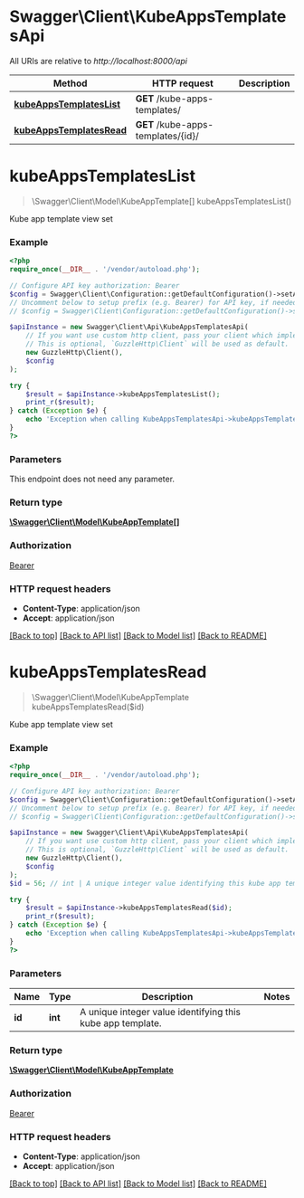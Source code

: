 # Swagger\Client\KubeAppsTemplatesApi

All URIs are relative to *http://localhost:8000/api*

Method | HTTP request | Description
------------- | ------------- | -------------
[**kubeAppsTemplatesList**](KubeAppsTemplatesApi.md#kubeAppsTemplatesList) | **GET** /kube-apps-templates/ | 
[**kubeAppsTemplatesRead**](KubeAppsTemplatesApi.md#kubeAppsTemplatesRead) | **GET** /kube-apps-templates/{id}/ | 


# **kubeAppsTemplatesList**
> \Swagger\Client\Model\KubeAppTemplate[] kubeAppsTemplatesList()



Kube app template view set

### Example
```php
<?php
require_once(__DIR__ . '/vendor/autoload.php');

// Configure API key authorization: Bearer
$config = Swagger\Client\Configuration::getDefaultConfiguration()->setApiKey('Authorization', 'YOUR_API_KEY');
// Uncomment below to setup prefix (e.g. Bearer) for API key, if needed
// $config = Swagger\Client\Configuration::getDefaultConfiguration()->setApiKeyPrefix('Authorization', 'Bearer');

$apiInstance = new Swagger\Client\Api\KubeAppsTemplatesApi(
    // If you want use custom http client, pass your client which implements `GuzzleHttp\ClientInterface`.
    // This is optional, `GuzzleHttp\Client` will be used as default.
    new GuzzleHttp\Client(),
    $config
);

try {
    $result = $apiInstance->kubeAppsTemplatesList();
    print_r($result);
} catch (Exception $e) {
    echo 'Exception when calling KubeAppsTemplatesApi->kubeAppsTemplatesList: ', $e->getMessage(), PHP_EOL;
}
?>
```

### Parameters
This endpoint does not need any parameter.

### Return type

[**\Swagger\Client\Model\KubeAppTemplate[]**](../Model/KubeAppTemplate.md)

### Authorization

[Bearer](../../README.md#Bearer)

### HTTP request headers

 - **Content-Type**: application/json
 - **Accept**: application/json

[[Back to top]](#) [[Back to API list]](../../README.md#documentation-for-api-endpoints) [[Back to Model list]](../../README.md#documentation-for-models) [[Back to README]](../../README.md)

# **kubeAppsTemplatesRead**
> \Swagger\Client\Model\KubeAppTemplate kubeAppsTemplatesRead($id)



Kube app template view set

### Example
```php
<?php
require_once(__DIR__ . '/vendor/autoload.php');

// Configure API key authorization: Bearer
$config = Swagger\Client\Configuration::getDefaultConfiguration()->setApiKey('Authorization', 'YOUR_API_KEY');
// Uncomment below to setup prefix (e.g. Bearer) for API key, if needed
// $config = Swagger\Client\Configuration::getDefaultConfiguration()->setApiKeyPrefix('Authorization', 'Bearer');

$apiInstance = new Swagger\Client\Api\KubeAppsTemplatesApi(
    // If you want use custom http client, pass your client which implements `GuzzleHttp\ClientInterface`.
    // This is optional, `GuzzleHttp\Client` will be used as default.
    new GuzzleHttp\Client(),
    $config
);
$id = 56; // int | A unique integer value identifying this kube app template.

try {
    $result = $apiInstance->kubeAppsTemplatesRead($id);
    print_r($result);
} catch (Exception $e) {
    echo 'Exception when calling KubeAppsTemplatesApi->kubeAppsTemplatesRead: ', $e->getMessage(), PHP_EOL;
}
?>
```

### Parameters

Name | Type | Description  | Notes
------------- | ------------- | ------------- | -------------
 **id** | **int**| A unique integer value identifying this kube app template. |

### Return type

[**\Swagger\Client\Model\KubeAppTemplate**](../Model/KubeAppTemplate.md)

### Authorization

[Bearer](../../README.md#Bearer)

### HTTP request headers

 - **Content-Type**: application/json
 - **Accept**: application/json

[[Back to top]](#) [[Back to API list]](../../README.md#documentation-for-api-endpoints) [[Back to Model list]](../../README.md#documentation-for-models) [[Back to README]](../../README.md)

